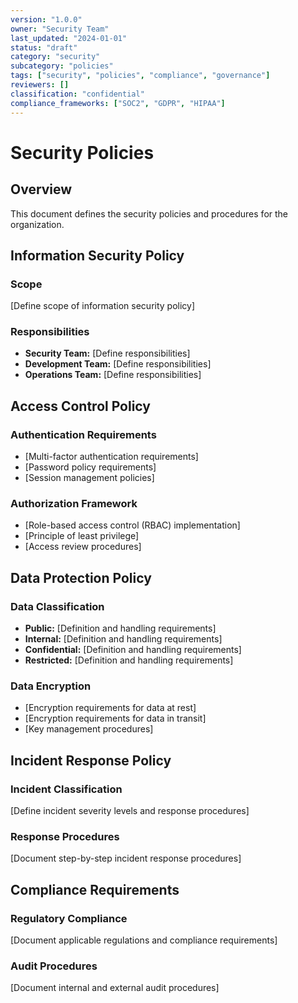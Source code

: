 ```yaml
---
version: "1.0.0"
owner: "Security Team"
last_updated: "2024-01-01"
status: "draft"
category: "security"
subcategory: "policies"
tags: ["security", "policies", "compliance", "governance"]
reviewers: []
classification: "confidential"
compliance_frameworks: ["SOC2", "GDPR", "HIPAA"]
---
```


# Security Policies

## Overview

This document defines the security policies and procedures for the organization.

## Information Security Policy

### Scope

[Define scope of information security policy]

### Responsibilities

- **Security Team:** [Define responsibilities]
- **Development Team:** [Define responsibilities]
- **Operations Team:** [Define responsibilities]

## Access Control Policy

### Authentication Requirements

- [Multi-factor authentication requirements]
- [Password policy requirements]
- [Session management policies]

### Authorization Framework

- [Role-based access control (RBAC) implementation]
- [Principle of least privilege]
- [Access review procedures]

## Data Protection Policy

### Data Classification

- **Public:** [Definition and handling requirements]
- **Internal:** [Definition and handling requirements]
- **Confidential:** [Definition and handling requirements]
- **Restricted:** [Definition and handling requirements]

### Data Encryption

- [Encryption requirements for data at rest]
- [Encryption requirements for data in transit]
- [Key management procedures]

## Incident Response Policy

### Incident Classification

[Define incident severity levels and response procedures]

### Response Procedures

[Document step-by-step incident response procedures]

## Compliance Requirements

### Regulatory Compliance

[Document applicable regulations and compliance requirements]

### Audit Procedures

[Document internal and external audit procedures]
